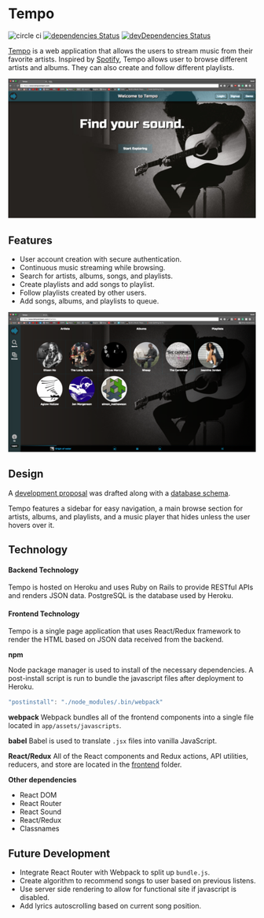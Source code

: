 # Tempo

![circle ci](https://circleci.com/gh/davidhu2000/tempo.svg?style=shield)
[![dependencies Status](https://david-dm.org/davidhu2000/tempo/status.svg)](https://david-dm.org/davidhu2000/tempo)
[![devDependencies Status](https://david-dm.org/davidhu2000/tempo/dev-status.svg)](https://david-dm.org/davidhu2000/tempo?type=dev)

[Tempo](http://www.tempostream.com) is a web application that allows the users to stream music from their favorite artists. Inspired by [Spotify](https://www.spotify.com), Tempo allows user to browse different artists and albums. They can also create and follow different playlists.

![Tempo Splash Page](docs/images/splash_page.png)

## Features
- User account creation with secure authentication.
- Continuous music streaming while browsing.
- Search for artists, albums, songs, and playlists.
- Create playlists and add songs to playlist.
- Follow playlists created by other users.
- Add songs, albums, and playlists to queue.

![Artists Page](docs/images/artist_page.png)

## Design

A [development proposal](docs/development-readme.md) was drafted along with a [database schema](docs/schema.md).

Tempo features a sidebar for easy navigation, a main browse section for artists, albums, and playlists, and a music player that hides unless the user hovers over it.

## Technology

#### Backend Technology

Tempo is hosted on Heroku and uses Ruby on Rails to provide RESTful APIs and renders JSON data. PostgreSQL is the database used by Heroku.

#### Frontend Technology

Tempo is a single page application that uses React/Redux framework to render the HTML based on JSON data received from the backend.

**npm**

Node package manager is used to install of the necessary dependencies.
A post-install script is run to bundle the javascript files after deployment to Heroku.

```js
"postinstall": "./node_modules/.bin/webpack"
```

**webpack**
Webpack bundles all of the frontend components into a single file located in `app/assets/javascripts`.

**babel**
Babel is used to translate `.jsx` files into vanilla JavaScript.

**React/Redux**
All of the React components and Redux actions, API utilities, reducers, and store are located in the [frontend](frontend) folder.

**Other dependencies**
- React DOM
- React Router
- React Sound
- React/Redux
- Classnames

## Future Development

- Integrate React Router with Webpack to split up `bundle.js`.
- Create algorithm to recommend songs to user based on previous listens.
- Use server side rendering to allow for functional site if javascript is disabled.
- Add lyrics autoscrolling based on current song position.
